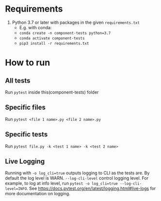 # Requirements
1. Python 3.7 or later with packages in the given `requirements.txt`
   - E.g. with conda:
   - `conda create -n component-tests python=3.7`  
   - `conda activate component-tests`
   - `pip3 install -r requirements.txt`

# How to run
## All tests
Run `pytest` inside this(component-tests) folder

## Specific files
Run `pytest <file 1 name>.py <file 2 name>.py`

## Specific tests
Run `pytest file.py -k <test 1 name> -k <test 2 name>`

## Live Logging
Running with `-o log_cli=true` outputs logging to CLI as the tests are. By default the log level is WARN.
`--log-cli-level` control logging level.
For example, to log at info level, run `pytest -o log_cli=true --log-cli-level=INFO`.
See https://docs.pytest.org/en/latest/logging.html#live-logs for more documentation on logging.